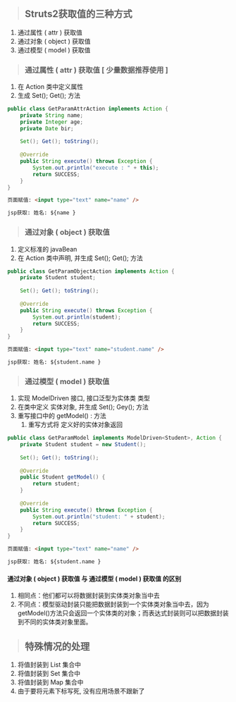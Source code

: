> ## Struts2获取值的三种方式

1. 通过属性 ( attr ) 获取值
2. 通过对象 ( object ) 获取值
3. 通过模型 ( model ) 获取值



> ### 通过属性 ( attr ) 获取值 [ 少量数据推荐使用 ]

1. 在 Action 类中定义属性
2. 生成 Set(); Get(); 方法

```java
public class GetParamAttrAction implements Action {
	private String name;
	private Integer age;
	private Date bir;
	
    Set(); Get(); toString();
    
    @Override
    public String execute() throws Exception {
		System.out.println("execute : " + this);
		return SUCCESS;
	}
}
```

```html
页面赋值: <input type="text" name="name" />
```

```html
jsp获取: 姓名: ${name }
```



> ### 通过对象 ( object ) 获取值

1. 定义标准的 javaBean
2. 在 Action 类中声明, 并生成 Set(); Get(); 方法

```java
public class GetParamObjectAction implements Action {
	private Student student;
	
    Set(); Get(); toString();
    
    @Override
	public String execute() throws Exception {
		System.out.println(student);
		return SUCCESS;
	}
}
```

```html
页面赋值: <input type="text" name="student.name" />
```

```html
jsp获取: 姓名: ${student.name }
```



> ### 通过模型 ( model ) 获取值

1. 实现 ModelDriven 接口, 接口泛型为实体类 类型
2. 在类中定义 实体对象, 并生成 Set(); Gey(); 方法
3. 重写接口中的 getModel() : 方法
   1. 重写方式将 定义好的实体对象返回

```java
public class GetParamModel implements ModelDriven<Student>, Action {
	private Student student = new Student();
	
    Set(); Get(); toString();
    
    @Override
	public Student getModel() {
		return student;
	}
    
	@Override
    public String execute() throws Exception {
		System.out.println("student: " + student);
		return SUCCESS;
	}
}
```

```html
页面赋值: <input type="text" name="name" />
```

```html
jsp获取: 姓名: ${student.name }
```

#### 通过对象 ( object ) 获取值 与 通过模型 ( model ) 获取值 的区别

1. 相同点：他们都可以将数据封装到实体类对象当中去  
2. 不同点：模型驱动封装只能把数据封装到一个实体类对象当中去，因为getModel()方法只会返回一个实体类的对象；而表达式封装则可以把数据封装到不同的实体类对象里面。 



> ## 特殊情况的处理

1. 将值封装到 List 集合中
2. 将值封装到 Set 集合中
3. 将值封装到 Map 集合中
4. 由于要将元素下标写死, 没有应用场景不跟新了